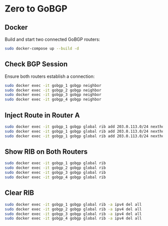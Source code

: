 # Zero to GoBGP

## Docker

Build and start two connected GoBGP routers:

```bash
sudo docker-compose up --build -d
```

## Check BGP Session

Ensure both routers establish a connection:

```bash
sudo docker exec -it gobgp_1 gobgp neighbor
sudo docker exec -it gobgp_2 gobgp neighbor
sudo docker exec -it gobgp_3 gobgp neighbor
sudo docker exec -it gobgp_4 gobgp neighbor
```

## Inject Route in Router A

```bash
sudo docker exec -it gobgp_1 gobgp global rib add 203.0.113.0/24 nexthop 10.0.0.254 identifier 1
sudo docker exec -it gobgp_1 gobgp global rib add 203.0.113.0/24 nexthop 10.0.0.254 aspath 64000 community 64000:100
sudo docker exec -it gobgp_1 gobgp global rib add 203.0.113.0/24 nexthop 10.0.0.254 aspath 64500 identifier 1
```

## Show RIB on Both Routers

```bash
sudo docker exec -it gobgp_1 gobgp global rib
sudo docker exec -it gobgp_2 gobgp global rib
sudo docker exec -it gobgp_3 gobgp global rib
sudo docker exec -it gobgp_4 gobgp global rib
```

## Clear RIB

```bash
sudo docker exec -it gobgp_1 gobgp global rib -a ipv4 del all
sudo docker exec -it gobgp_2 gobgp global rib -a ipv4 del all
sudo docker exec -it gobgp_3 gobgp global rib -a ipv4 del all
sudo docker exec -it gobgp_4 gobgp global rib -a ipv4 del all
```
